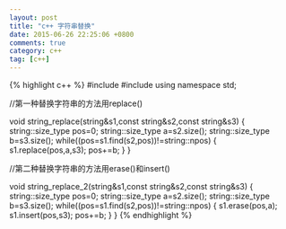 ```yaml
---
layout: post
title: "c++ 字符串替换"
date: 2015-06-26 22:25:06 +0800
comments: true
category: c++
tag: [c++]
---
```


{%  highlight c++ %}
#include<string>
#include<iostream>
using namespace std;

//第一种替换字符串的方法用replace()

void string_replace(string&s1,const string&s2,const string&s3)
{
	string::size_type pos=0;
	string::size_type a=s2.size();
	string::size_type b=s3.size();
	while((pos=s1.find(s2,pos))!=string::npos)
	{
		s1.replace(pos,a,s3);
		pos+=b;
	}
}

//第二种替换字符串的方法用erase()和insert()

void string_replace_2(string&s1,const string&s2,const string&s3)
{
	string::size_type pos=0;
	string::size_type a=s2.size();
	string::size_type b=s3.size();
	while((pos=s1.find(s2,pos))!=string::npos)
	{
		s1.erase(pos,a);
		s1.insert(pos,s3);
		pos+=b;
	}
}
{% endhighlight %}